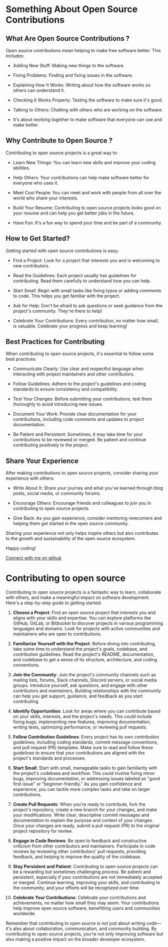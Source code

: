 # Something About Open Source Contributions

## What Are Open Source Contributions ?

Open source contributions mean helping to make free software better. This includes:

- Adding New Stuff: Making new things to the software.

- Fixing Problems: Finding and fixing issues in the software.

- Explaining How It Works: Writing about how the software works so others can understand it.
- Checking It Works Properly: Testing the software to make sure it's good.

- Talking to Others: Chatting with others who are working on the software.

- It's about working together to make software that everyone can use and make better.

## Why Contribute to Open Source ?

Contributing to open source projects is a great way to:

- Learn New Things: You can learn new skills and improve your coding abilities.

- Help Others: Your contributions can help make software better for everyone who uses it.

- Meet Cool People: You can meet and work with people from all over the world who share your interests.

- Build Your Resume: Contributing to open source projects looks good on your resume and can help you get better jobs in the future.

- Have Fun: It's a fun way to spend your time and be part of a community.

## How to Get Started?

Getting started with open source contributions is easy:

- Find a Project: Look for a project that interests you and is welcoming to new contributors.

- Read the Guidelines: Each project usually has guidelines for contributing. Read them carefully to understand how you can help.

- Start Small: Begin with small tasks like fixing typos or adding comments to code. This helps you get familiar with the project.

- Ask for Help: Don't be afraid to ask questions or seek guidance from the project's community. They're there to help!

- Celebrate Your Contributions: Every contribution, no matter how small, is valuable. Celebrate your progress and keep learning!

## Best Practices for Contributing

When contributing to open source projects, it's essential to follow some best practices:

- Communicate Clearly: Use clear and respectful language when interacting with project maintainers and other contributors.

- Follow Guidelines: Adhere to the project's guidelines and coding standards to ensure consistency and compatibility.

- Test Your Changes: Before submitting your contributions, test them thoroughly to avoid introducing new issues.

- Document Your Work: Provide clear documentation for your contributions, including code comments and updates to project documentation.

- Be Patient and Persistent: Sometimes, it may take time for your contributions to be reviewed or merged. Be patient and continue contributing positively to the project.

## Share Your Experience

After making contributions to open source projects, consider sharing your experience with others:

- Write About It: Share your journey and what you've learned through blog posts, social media, or community forums.

- Encourage Others: Encourage friends and colleagues to join you in contributing to open source projects.

- Give Back: As you gain experience, consider mentoring newcomers and helping them get started in the open source community.

Sharing your experience not only helps inspire others but also contributes to the growth and sustainability of the open source ecosystem.

Happy coding!

[Connect with me on github](https://github.com/vikramsamak)

# Contributing to open source

Contributing to open source projects is a fantastic way to learn, collaborate with others, and make a meaningful impact on software development. Here's a step-by-step guide to getting started:

1. **Choose a Project**: Find an open source project that interests you and aligns with your skills and expertise. You can explore platforms like GitHub, GitLab, or Bitbucket to discover projects in various programming languages and domains. Look for projects with active communities and maintainers who are open to contributions.

2. **Familiarize Yourself with the Project**: Before diving into contributing, take some time to understand the project's goals, codebase, and contribution guidelines. Read the project's README, documentation, and codebase to get a sense of its structure, architecture, and coding conventions.

3. **Join the Community**: Join the project's community channels such as mailing lists, forums, Slack channels, Discord servers, or social media groups. Introduce yourself, ask questions, and engage with other contributors and maintainers. Building relationships with the community can help you get support, guidance, and feedback as you start contributing.

4. **Identify Opportunities**: Look for areas where you can contribute based on your skills, interests, and the project's needs. This could include fixing bugs, implementing new features, improving documentation, writing tests, optimizing performance, or reviewing pull requests.

5. **Follow Contribution Guidelines**: Every project has its own contribution guidelines, including coding standards, commit message conventions, and pull request (PR) templates. Make sure to read and follow these guidelines to ensure that your contributions are aligned with the project's standards and processes.

6. **Start Small**: Start with small, manageable tasks to gain familiarity with the project's codebase and workflow. This could involve fixing minor bugs, improving documentation, or addressing issues labeled as "good first issue" or "beginner-friendly." As you gain confidence and experience, you can tackle more complex tasks and take on larger contributions.

7. **Create Pull Requests**: When you're ready to contribute, fork the project's repository, create a new branch for your changes, and make your modifications. Write clear, descriptive commit messages and documentation to explain the purpose and context of your changes. Once your changes are ready, submit a pull request (PR) to the original project repository for review.

8. **Engage in Code Reviews**: Be open to feedback and constructive criticism from other contributors and maintainers. Participate in code reviews by reviewing other contributors' pull requests, providing feedback, and helping to improve the quality of the codebase.

9. **Stay Persistent and Patient**: Contributing to open source projects can be a rewarding but sometimes challenging process. Be patient and persistent, especially if your contributions are not immediately accepted or merged. Continue learning, improving your skills, and contributing to the community, and your efforts will be recognized over time.

10. **Celebrate Your Contributions**: Celebrate your contributions and achievements, no matter how small they may seem. Your contributions help improve open source software, benefitting users and communities worldwide.

Remember that contributing to open source is not just about writing code—it's also about collaboration, communication, and community building. By contributing to open source projects, you're not only improving software but also making a positive impact on the broader developer ecosystem.
